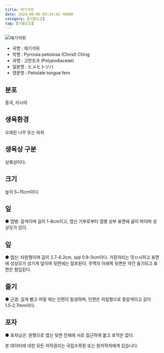 ```yaml
---
title: 애기석위
date: 2024-06-06 03:24:43 +0800
category: [식물도감]
tag: [식물도감]
---
```




![애기석위](/fileUpload/plants/basic/Polypodiaceae/Pyrrosia/4282/1_th2.JPG)
- 국명 : 애기석위
- 학명 : Pyrrosia petiolosa (Christ) Ching
- 과명 : 고란초과 (Polypodiaceae)
- 일본명 : ヒメヒトツバ
- 영문명 : Petiolate tongue fern


## 분포
중국, 러시아 
## 생육환경
오래된 나무 또는 바위
## 생육상 구분
상록성이다. 
## 크기
높이 5~15cm이다.
## 잎
● 엽병: 갈색이며 길이 1-8cm이고, 엽신 기부로부터 엽병 상부 표면에 골이 파이며 성상모가 있다. 
## 잎
● 엽신: 타원형이며 길이 2.7-6.2cm, sjql 0.9-3cm이다. 가장자리는 밋ㅁ시하고 표면에 성상모가 성기게 덮이며 뒷면에는 밀포된다. 주맥의 아래쪽 뒷면은 약간 융기되고 표면은 함입된다. 
## 줄기
● 근경: 길게 뻗고 어릴 때는 인편이 밀생하며, 인편은 피침형으로 황갈색이고 길이 1.5-2.7mm이다. 
## 포자
● 포자낭군: 원형으로 엽신 뒷면 전체에 서로 접근하여 붙고 포막은 없다. 






본 데이터에 대한 모든 저작권리는 국립수목원 또는 원저작자에게 있습니다.

